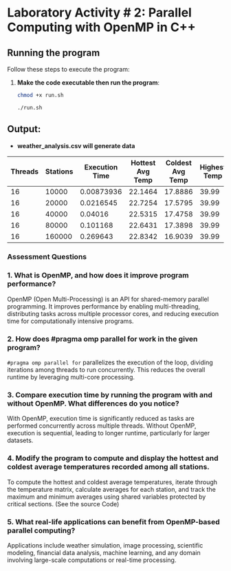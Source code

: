 # Laboratory Activity # 2: Parallel Computing with OpenMP in C++

## Running the program

Follow these steps to execute the program:

1. **Make the code executable then run the program**:
    ```bash
    chmod +x run.sh
    ```
    ```bash
    ./run.sh
    ```

## Output:
- **weather_analysis.csv will generate data**  

| Threads | Stations | Execution Time | Hottest Avg Temp | Coldest Avg Temp | Highest Temp | Highest Temp's Station |
| ------- | -------- | -------------- | ---------------- | ---------------- | ------------ | ---------------------- |
| 16 | 10000 | 0.00873936 | 22.1464 | 17.8886 | 39.99 | 8753 |
| 16 | 20000 | 0.0216545 | 22.7254 | 17.5795 | 39.99 | 5009 |
| 16 | 40000 | 0.04016 | 22.5315 | 17.4758 | 39.99 | 22500 |
| 16 | 80000 | 0.101168 | 22.6431 | 17.3898 | 39.99 | 10002 |
| 16 | 160000 | 0.269643 | 22.8342 | 16.9039 | 39.99 | 10002 |

### **Assessment Questions**

### 1. What is OpenMP, and how does it improve program performance?
OpenMP (Open Multi-Processing) is an API for shared-memory parallel programming. It improves performance by enabling multi-threading, distributing tasks across multiple processor cores, and reducing execution time for computationally intensive programs.

### 2. How does #pragma omp parallel for work in the given program?
`#pragma omp parallel for` parallelizes the execution of the loop, dividing iterations among threads to run concurrently. This reduces the overall runtime by leveraging multi-core processing.

### 3. Compare execution time by running the program with and without OpenMP. What differences do you notice?
With OpenMP, execution time is significantly reduced as tasks are performed concurrently across multiple threads. Without OpenMP, execution is sequential, leading to longer runtime, particularly for larger datasets.

### 4. Modify the program to compute and display the hottest and coldest average temperatures recorded among all stations.
To compute the hottest and coldest average temperatures, iterate through the temperature matrix, calculate averages for each station, and track the maximum and minimum averages using shared variables protected by critical sections. (See the source Code)

### 5. What real-life applications can benefit from OpenMP-based parallel computing?
Applications include weather simulation, image processing, scientific modeling, financial data analysis, machine learning, and any domain involving large-scale computations or real-time processing.
